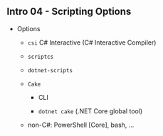 ## Intro 04 - Scripting Options

*   Options

    *   `csi` C# Interactive (C# Interactive Compiler)

    *   `scriptcs`

    *   `dotnet-scripts`

    *   `Cake`

        *   CLI

        *   `dotnet cake` (.NET Core global tool)

    *   non-C#: PowerShell [Core], bash, ...